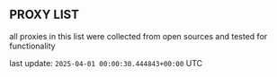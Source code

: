 ## PROXY LIST

all proxies in this list were collected from open sources and tested for functionality

last update: `2025-04-01 00:00:30.444843+00:00` UTC